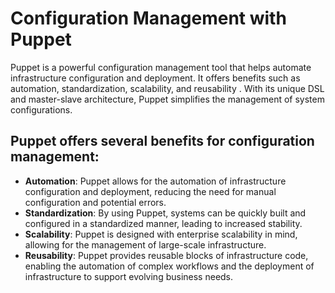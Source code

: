 # Configuration Management with Puppet

<p>Puppet is a powerful configuration management tool that helps automate infrastructure configuration and deployment. It offers benefits such as automation, standardization, scalability, and reusability . With its unique DSL and master-slave architecture, Puppet simplifies the management of system configurations.</p>

<h2>
Puppet offers several benefits for configuration management:
</h2>

<ul>
    <li><strong>Automation</strong>: Puppet allows for the automation of infrastructure configuration and deployment, reducing the need for manual configuration and potential errors.</li>
    <li><strong>Standardization</strong>: By using Puppet, systems can be quickly built and configured in a standardized manner, leading to increased stability.</li>
    <li><strong>Scalability</strong>: Puppet is designed with enterprise scalability in mind, allowing for the management of large-scale infrastructure.</li>
    <li><strong>Reusability</strong>: Puppet provides reusable blocks of infrastructure code, enabling the automation of complex workflows and the deployment of infrastructure to support evolving business needs.</li>
</ul>